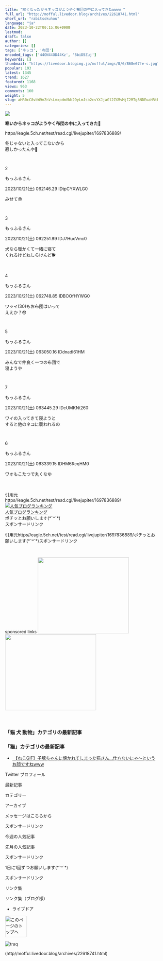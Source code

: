 ```yaml
---
title: "寒くなったからネッコがようやく布団の中に入ってきたwwww "
full_url: "http://mofful.livedoor.blog/archives/22618741.html"
short_url: "rabitsokuhou"
language: "ja"
date: 2023-10-22T00:15:06+0900
lastmod: 
draft: false
author: []
categories: []
tags: ['ネッコ', '布団']
encoded_tags: ['44ON44OD44Kz', '5biD5Zuj']
keywords: []
thumbnail: "https://livedoor.blogimg.jp/mofful/imgs/8/6/868e67fe-s.jpg"
popular: 193
latest: 1345
trend: 1627
featured: 1168
views: 963
comments: 160
weight: 5
slug: aHR0cC8vbW9mZnVsLmxpdmVkb29yLmJsb2cvYXJjaGl2ZXMvMjI2MTg3NDEuaHRtbA==
---
```


![](https://livedoor.blogimg.jp/mofful/imgs/8/6/868e67fe-s.jpg)

<div><p><b><p>寒いからネッコがようやく布団の中に入ってきた🤗</p></b> https//eagle.5ch.net/test/read.cgi/livejupiter/1697836889/</p><p class='t_b'> 冬じゃないと入ってこないから<br>寂しかったんや🤗 </p><br> <p class='t_h'>2 <p>もっふるさん</p> <p> 2023/10/21(土) 062146.29 IDtpCYXWLG0</p></p> <p class='t_b'> みせて😠 </p><br> <p class='t_h'>3 <p>もっふるさん</p> <p> 2023/10/21(土) 062251.89 IDJ7HucVmc0</p></p> <p class='t_b'> 犬なら暖かくて一緒に寝て<br>くれるけどねしらけんど🐕 </p><br> <p class='t_h'>4 <p>もっふるさん</p> <p> 2023/10/21(土) 062748.85 IDBOOfHYWG0</p></p> <p class='t_b'> ワッイ(30)もお布団はいって<br>ええか？😳 </p><br> <p class='t_h'>5 <p>もっふるさん</p> <p> 2023/10/21(土) 063050.16 IDdnadl61HM</p></p> <p class='t_b'> みんなで仲良く一つの布団で<br>寝ようや</p><br> <p class='t_h'>7 <p>もっふるさん</p> <p> 2023/10/21(土) 063445.29 IDcUMKNt260</p></p> <p class='t_b'> ワイの入ってきて寝ようと<br>すると他のネコに襲われるの</p><br> <p class='t_h'>6 <p>もっふるさん</p> <p> 2023/10/21(土) 063339.15 IDHM6RcqHM0</p></p> <p class='t_b'> ワオもこたつで丸くなゆ </p><br> <br>引用元<br>https//eagle.5ch.net/test/read.cgi/livejupiter/1697836889/<br><a href='//blog.with2.net/link/?2036932'><img title='人気ブログランキング' src='https//blog.with2.net/img/banner/banner_21.gif'></a><br><a href='//blog.with2.net/link/?2036932'>人気ブログランキング</a><br>ポチッとお願いします(*´꒳`*)<br>スポンサードリンク<br><img alt='' src='https//www11.a8.net/0.gif?a8mat=3BDUGQ+4RHMA+2HOM+BS629' height='1' width='1' border='0'> <p>引用元https//eagle.5ch.net/test/read.cgi/livejupiter/1697836889/ポチッとお願いします(*´꒳`*)スポンサードリンク</p><br> <p></p>sponsored links <a href='https//clicks.affstrack.com/c?m=7814&c=586147'><img src='https//ads.affstrack.com/i/7814?c=586147' width='300' height='250'></a> <a href='https//px.a8.net/svt/ejp?a8mat=3NPCW9+6P4KS2+54ZG+609HT' rel='nofollow'> <img border='0' width='300' height='250' alt='' src='https//www23.a8.net/svt/bgt?aid=221212809405&wid=001&eno=01&mid=s00000023974001009000&mc=1'></a> <img border='0' width='1' height='1' src='https//www14.a8.net/0.gif?a8mat=3NPCW9+6P4KS2+54ZG+609HT' alt=''> <br> <br> <br> <h3>「猫 犬 動物」カテゴリの最新記事</h3> <ul id='ldblog_related_articles_3befa2b9_135453'></ul> <h3>「猫」カテゴリの最新記事</h3> <ul id='ldblog_related_articles_3befa2b9_141612'></ul> <ul></ul> <p id='ad2'></p> <p class='article-option' id='article-options'> </p> <ul class='article-pager'><li class='prev'><a href='http//mofful.livedoor.blog/archives/22622057.html' title='【ねこGIF】子豚ちゃんに懐かれてしまった猫さん…仕方ないにゃ〜というお顔ですねwww'>&nbsp【ねこGIF】子豚ちゃんに懐かれてしまった猫さん…仕方ないにゃ〜というお顔ですねwww</a></li> </ul> <p class='sidetitle'>Twitter プロフィール</p><p class='sidetop'></p> <p class='sidebottom'></p> <p class='sidetitle'>最新記事</p> <p class='sidetop'></p> <p class='sidebottom'></p> <p class='sidetitle'>カテゴリー</p> <p class='sidetop'></p> <p class='sidebottom'></p> <p class='sidetitle'>アーカイブ</p> <p class='sidetop'></p> <p class='sidebottom'></p> <p class='plugin-calendar_default sidewrapper' id='calendarplugin-245427'> </p> <p class='sidetitle'>メッセージはこちらから</p> <p class='sidetop'></p> <p class='sidebottom'></p> <p class='sidetitle'>スポンサードリンク</p> <p class='sidetop'></p> <p class='sidebottom'></p> <p class='sidetitle'>今週の人気記事</p> <p class='sidetop'></p> <p class='sidebottom'></p> <p class='sidetitle'>先月の人気記事</p> <p class='sidetop'></p> <p class='sidebottom'></p> <p class='sidetitle'>スポンサードリンク</p> <p class='sidetop'></p> <p class='sidebottom'></p> <p class='sidetitle'>1日に1回ずつお願いします(*´꒳`*)</p> <p class='sidetop'></p> <p class='sidebottom'></p> <p class='sidetitle'></p> <p class='sidetop'></p> <p class='sidebottom'></p> <p class='sidetitle'>スポンサードリンク</p> <p class='sidetop'></p> <p class='sidebottom'></p> <p class='sidetitle'>リンク集</p> <p class='sidetop'></p> <p class='sidebottom'></p> <p class='sidetitle'></p> <p class='sidetop'></p> <p class='sidebottom'></p> <p class='sidetitle'>リンク集（ブログ様）</p> <p class='sidetop'></p> <p class='sidebottom'></p> <ul id='ld-services'> <li id='blog-powered'><a href='https//blog.livedoor.com/'><img src='https//parts.blog.livedoor.jp/img/usr/cmn/logo_blog_premium.png?v=20230905' width='81' height='17' alt='ライブドアブログ'></a></li> </ul> <p class='to-pagetop'><a href='#'><img src='https//parts.blog.livedoor.jp/img/usr/default_2012/common/to_pagetop.png' width='70' height='70' alt='このページのトップヘ'></a></p> <img src='https//t.blog.livedoor.jp/u.gif' alt='traq'> </div>

(http//mofful.livedoor.blog/archives/22618741.html)
